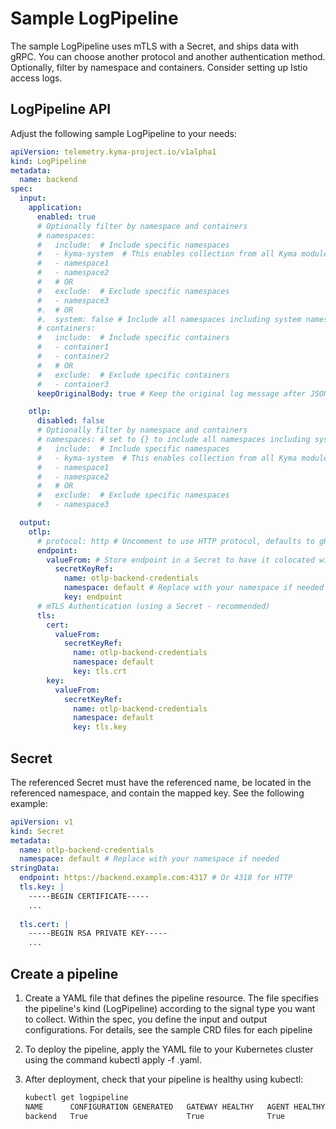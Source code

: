 # Sample LogPipeline

The sample LogPipeline uses mTLS with a Secret, and ships data with gRPC. You can choose another protocol and another authentication method. Optionally, filter by namespace and containers. Consider setting up Istio access logs.

## LogPipeline API

Adjust the following sample LogPipeline to your needs:

```yaml
apiVersion: telemetry.kyma-project.io/v1alpha1
kind: LogPipeline
metadata:
  name: backend
spec:
  input:
    application:
      enabled: true
      # Optionally filter by namespace and containers
      # namespaces:
      #   include:  # Include specific namespaces
      #   - kyma-system  # This enables collection from all Kyma modules
      #   - namespace1
      #   - namespace2
      #   # OR
      #   exclude:  # Exclude specific namespaces
      #   - namespace3
      #.  # OR
      #.  system: false # Include all namespaces including system namespaces
      # containers:
      #   include:  # Include specific containers
      #   - container1
      #   - container2
      #   # OR
      #   exclude:  # Exclude specific containers
      #   - container3
      keepOriginalBody: true # Keep the original log message after JSON parsing

    otlp:
      disabled: false
      # Optionally filter by namespace and containers
      # namespaces: # set to {} to include all namespaces including system namespaces
      #   include:  # Include specific namespaces
      #   - kyma-system  # This enables collection from all Kyma modules
      #   - namespace1
      #   - namespace2
      #   # OR
      #   exclude:  # Exclude specific namespaces
      #   - namespace3

  output:
    otlp:
      # protocol: http # Uncomment to use HTTP protocol, defaults to gRPC
      endpoint:
        valueFrom: # Store endpoint in a Secret to have it colocated with the authentication details
          secretKeyRef:
            name: otlp-backend-credentials
            namespace: default # Replace with your namespace if needed
            key: endpoint
      # mTLS Authentication (using a Secret - recommended)
      tls:
        cert:
          valueFrom:
            secretKeyRef:
              name: otlp-backend-credentials
              namespace: default
              key: tls.crt
        key:
          valueFrom:
            secretKeyRef:
              name: otlp-backend-credentials
              namespace: default
              key: tls.key
```

## Secret

The referenced Secret must have the referenced name, be located in the referenced namespace, and contain the mapped key. See the following example:

```yaml
apiVersion: v1
kind: Secret
metadata:
  name: otlp-backend-credentials
  namespace: default # Replace with your namespace if needed
stringData:
  endpoint: https://backend.example.com:4317 # Or 4318 for HTTP
  tls.key: |
    -----BEGIN CERTIFICATE-----
    ...
  
  tls.cert: |
    -----BEGIN RSA PRIVATE KEY-----
    ...
```

## Create a pipeline

1. Create a YAML file that defines the pipeline resource.
   The file specifies the pipeline's kind (LogPipeline) according to the signal type you want to collect. Within the spec, you define the input and output configurations. For details, see the sample CRD files for each pipeline
1. To deploy the pipeline, apply the YAML file to your Kubernetes cluster using the command kubectl apply -f <filename>.yaml.
1. After deployment, check that your pipeline is healthy using kubectl:

    ```sh
    kubectl get logpipeline
    NAME      CONFIGURATION GENERATED   GATEWAY HEALTHY   AGENT HEALTHY   FLOW HEALTHY
    backend   True                      True              True            True
    ```
